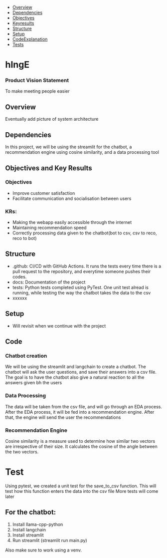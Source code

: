   - [Overview](#Overview)
  - [Dependencies](#Dependencies)
  - [Objectives](#Objectives)
  - [Keyresults](#KRs)
  - [Structure](#Structure)
  - [Setup](#Setup)
  - [CodeExplanation](#Code)
  - [Tests](#Tests)


# hIngE
### Product Vision Statement
  To make meeting people easier 

## Overview
  Eventually add picture of system architecture


## Dependencies
  In this project, we will be using the streamlit for the chatbot, a recommendation engine using cosine similarity, and a data processing tool

## Objectives and Key Results
### Objectives
   * Improve customer satisfaction
   * Facilitate communication and socialisation between users
### KRs:
   * Making the webapp easily accessible through the internet
   * Maintaining recommendation speed
   * Correctly processing data given to the chatbot(bot to csv, csv to reco, reco to bot)


## Structure
* .github: CI/CD with GitHub Actions. It runs the tests every time there is a pull request to the repository, and everytime someone pushes their codes.
* docs: Documentation of the project
* tests: Python tests completed using PyTest. One unit test alread is running, while testing the way the chatbot takes the data to the csv
* xxxxxx

## Setup
* Will revisit when we continue with the project

## Code
### Chatbot creation
  We will be using the streamlit and langchain to create a chatbot. The chatbot will ask the user questions, and save their answers into a csv file. The goal is to have the chatbot also give a natural reaction to all the answers given bh the users
### Data Processing
  The data will be taken from the csv file, and will go through an EDA process. After the EDA process, it will be fed into a recommendation engine. After that, the engine will send the user the recommendations
### Recommendation Engine
  Cosine similarity is a measure used to determine how similar two vectors are irrespective of their size. It calculates the cosine of the angle between the two vectors.

# Test
  Using pytest, we created a unit test for the save_to_csv function. This will test how this function enters the data into the csv file
  More tests will come later

## For the chatbot:
1. Install llama-cpp-python
2. Install langchain
3. Install streamlit
4. Run streamlit (streamlit run main.py)

Also make sure to work using a venv. 
